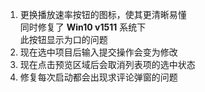 ﻿1. 更换播放速率按钮的图标，使其更清晰易懂  
	同时修复了 **Win10 v1511** 系统下  
	此按钮显示为口的问题
2. 现在选中项目后输入提交操作会变为修改
3. 现在点击预览区域后会取消列表项的选中状态
4. 修复每次启动都会出现求评论弹窗的问题